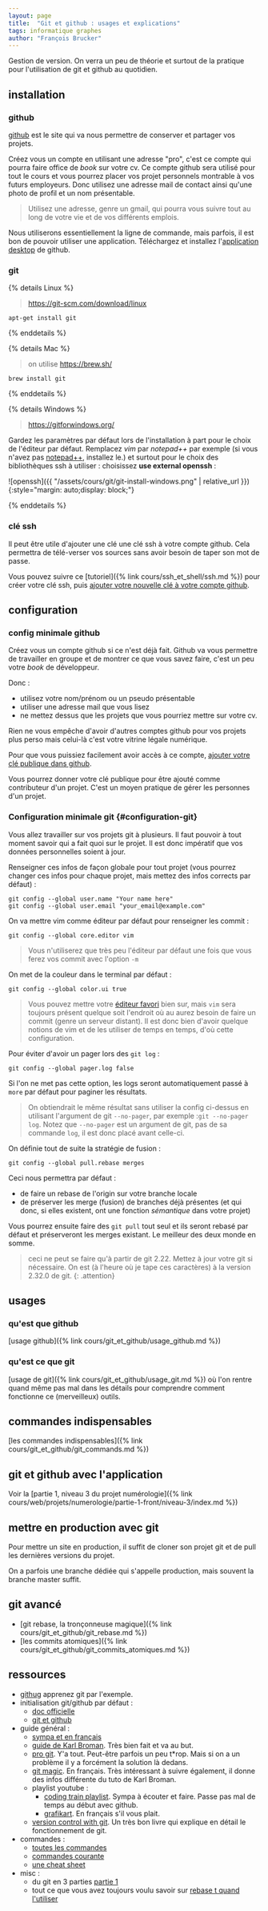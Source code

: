 ```yaml
---
layout: page
title:  "Git et github : usages et explications"
tags: informatique graphes
author: "François Brucker"
---
```



Gestion de version. On verra un peu de théorie et surtout de la pratique pour l'utilisation de git et github au quotidien.

## installation

### github

[github](https://github.com/) est le site qui va nous permettre de conserver et partager vos projets.

Créez vous un compte en utilisant une adresse "pro", c'est ce compte qui pourra faire office de *book* sur votre cv. Ce compte github sera utilisé pour tout le cours et vous pourrez  placer vos projet personnels montrable à vos futurs employeurs. Donc utilisez une adresse mail de contact ainsi qu'une photo de profil et un nom présentable.

 > Utilisez une adresse, genre un gmail, qui pourra vous suivre tout au long de votre vie et de vos différents emplois.

Nous utiliserons essentiellement la ligne de commande, mais parfois, il est bon de pouvoir utiliser une application. Téléchargez et installez l'[application desktop](https://desktop.github.com/) de github.

### git

{% details Linux %}

> <https://git-scm.com/download/linux>

```shell
apt-get install git
```

{% enddetails %}

{% details Mac %}

> on utilise <https://brew.sh/>

```shell
brew install git
```

{% enddetails %}

{% details Windows %}

> <https://gitforwindows.org/>

Gardez les paramètres par défaut lors de l'installation à part pour le choix de l'éditeur par défaut. Remplacez *vim* par *notepad++* par exemple (si vous n'avez pas [notepad++](https://notepad-plus-plus.org/), installez le.) et surtout pour le choix des bibliothèques ssh à utiliser : choisissez **use external openssh** : 

![openssh]({{ "/assets/cours/git/git-install-windows.png" | relative_url }}){:style="margin: auto;display: block;"}

{% enddetails %}

### clé ssh

Il peut être utile d'ajouter une clé une clé ssh à votre compte github. Cela permettra de télé-verser vos sources sans avoir besoin de taper son mot de passe.

Vous pouvez suivre ce [tutoriel]({% link cours/ssh_et_shell/ssh.md %}) pour créer votre clé ssh, puis [ajouter votre nouvelle clé à votre compte github](https://docs.github.com/en/github/authenticating-to-github/connecting-to-github-with-ssh/adding-a-new-ssh-key-to-your-github-account).

## configuration

### config minimale github

Créez vous un compte github si ce n'est déjà fait. Github va vous permettre de travailler en groupe et de montrer ce que vous savez faire, c'est un peu votre *book* de développeur.

Donc :

* utilisez votre nom/prénom ou un pseudo présentable
* utiliser une adresse mail que vous lisez
* ne mettez dessus que les projets que vous pourriez mettre sur votre cv.
  
Rien ne vous empêche d'avoir d'autres comptes github pour vos projets plus perso mais celui-là c'est votre vitrine légale numérique.

Pour que vous puissiez facilement avoir accès à ce compte,
[ajouter votre clé publique dans github](https://docs.github.com/en/github/authenticating-to-github/adding-a-new-ssh-key-to-your-github-account).

Vous pourrez donner votre clé publique pour être ajouté comme contributeur d'un projet. C'est un moyen pratique de gérer les personnes d'un projet.

### Configuration minimale git {#configuration-git}

Vous allez travailler sur vos projets git à plusieurs. Il faut pouvoir à tout moment savoir qui a fait quoi sur le projet. Il est donc impératif que vos données personnelles soient à jour.

Renseigner ces infos de façon globale pour tout projet (vous pourrez changer ces infos pour chaque projet, mais mettez des infos corrects par défaut) :

```shell
git config --global user.name "Your name here"
git config --global user.email "your_email@example.com"
```

On va mettre vim comme éditeur par défaut pour renseigner les commit :

```shell
git config --global core.editor vim
```

> Vous n'utiliserez que très peu l'éditeur par défaut une fois que vous ferez vos commit avec l'option `-m`

On met de la couleur dans le terminal par défaut :

```shell
git config --global color.ui true
```

> Vous pouvez mettre votre [éditeur favori](https://docs.github.com/en/github/using-git/associating-text-editors-with-git) bien sur, mais `vim` sera toujours présent quelque soit l'endroit où au aurez besoin de faire un commit (genre un serveur distant). Il est donc bien d'avoir quelque notions de vim et de les utiliser de temps en temps, d'où cette configuration.

Pour éviter d'avoir un pager lors des `git log` :

```shell
git config --global pager.log false
```

Si l'on ne met pas cette option, les logs seront automatiquement passé à `more` par défaut pour paginer les résultats.

> On obtiendrait le même résultat sans utiliser la config ci-dessus en utilisant l'argument de git `--no-pager`, par exemple :`git --no-pager log`. Notez que `--no-pager` est un argument de git, pas de sa commande `log`, il est donc placé avant celle-ci.

On définie tout de suite la stratégie de fusion :

```shell
git config --global pull.rebase merges
```

Ceci nous permettra par défaut :

* de faire un rebase de l'origin sur votre branche locale
* de préserver les merge (fusion) de branches déjà présentes (et qui donc, si elles existent, ont une fonction *sémantique* dans votre projet)

Vous pourrez ensuite faire des `git pull` tout seul et ils seront rebasé par défaut et préserveront les merges existant. Le meilleur des deux monde en somme.

> ceci ne peut se faire qu'à partir de git 2.22. Mettez à jour votre git si nécessaire. On est (à l'heure où je tape ces caractères) à la version 2.32.0 de git.
{: .attention}

## usages

### qu'est que github

[usage github]({% link cours/git_et_github/usage_github.md %})

### qu'est ce que git

[usage de git]({% link cours/git_et_github/usage_git.md %}) où l'on rentre quand même pas mal dans les détails pour comprendre comment fonctionne ce (merveilleux) outils.

## commandes indispensables

[les commandes indispensables]({% link cours/git_et_github/git_commands.md %})

## git et github avec l'application

Voir la [partie 1, niveau 3 du projet numérologie]({% link cours/web/projets/numerologie/partie-1-front/niveau-3/index.md %})

## mettre en production avec git

Pour mettre un site en production, il suffit de cloner son projet git et de pull les dernières versions du projet.

On a parfois une branche dédiée qui s'appelle production, mais souvent la branche master suffit.

## git avancé

* [git rebase, la tronçonneuse magique]({% link cours/git_et_github/git_rebase.md %})
* [les commits atomiques]({% link cours/git_et_github/git_commits_atomiques.md %})

## ressources

* [githug](https://github.com/Gazler/githug) apprenez git par l'exemple.
* initialisation git/github par défaut :
  * [doc officielle](https://git-scm.com/book/en/v2/Getting-Started-First-Time-Git-Setup)
  * [git et github](https://kbroman.org/github_tutorial/pages/first_time.html) 
* guide général :
  * [sympa et en français](https://www.miximum.fr/blog/decouvrir-git/)
  * [guide de Karl Broman](https://kbroman.org/github_tutorial/). Très bien fait et va au but.
  * [pro git](https://git-scm.com/book/en/v2). Y'a tout. Peut-être parfois un peu t*rop. Mais si on a un problème il y a forcément la solution là dedans.
  * [git magic](http://www-cs-students.stanford.edu/~blynn/gitmagic/intl/fr/index.html). En français. Très intéressant à suivre également, il donne des infos différente du tuto de Karl Broman.
  * playlist youtube :
    * [coding train playlist](https://www.youtube.com/playlist?list=PLRqwX-V7Uu6ZF9C0YMKuns9sLDzK6zoiV). Sympa à écouter et faire. Passe pas mal de temps au début avec github.
    * [grafikart](https://www.youtube.com/watch?v=rP3T0Ee6pLU&list=PLjwdMgw5TTLXuY5i7RW0QqGdW0NZntqiP). En français s'il vous plait.
  * [version control with git](https://www.amazon.fr/Version-Control-Git-collaborative-development-ebook/dp/B008Y4OR3A). Un très bon livre qui explique en détail le fonctionnement de git. 
* commandes :
  * [toutes les commandes](https://git-scm.com/docs/git#_git_commands)
  * [commandes courante](https://www.hostinger.fr/tutoriels/commandes-git/)
  * [une cheat sheet](https://training.github.com/downloads/fr/github-git-cheat-sheet.pdf)
* misc :
  * du git en 3 parties [partie 1](https://www.daolf.com/posts/git-series-part-1/)
  * tout ce que vous avez toujours voulu savoir sur [rebase t quand l'utiliser](https://delicious-insights.com/fr/articles/bien-utiliser-git-merge-et-rebase)
